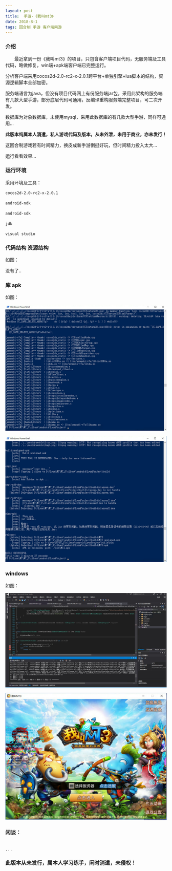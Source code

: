 ```yaml
---
layout: post
title:  手游-《我叫mt3》
date: 2018-8-1
tags: 回合制 手游 客户端网游
---
```


		
### 介绍


&emsp;&emsp;最近拿到一份《我叫mt3》的项目，只包含客户端项目代码，无服务端及工具代码，略做修复，win端+apk端客户端已完整运行。

分析客户端采用cocos2d-2.0-rc2-x-2.0.1跨平台+单独引擎+lua脚本的结构，资源逻辑脚本全部加密。

服务端语言为java，但没有项目代码网上有份服务端jar包，采用此架构的服务端有几款大型手游，部分底层代码可通用，反编译重构服务端完整项目，可二次开发。

数据库为对象数据库，未使用mysql，采用此数据库的有几款大型手游，同样可通用...

**此版本纯属本人消遣，私人游戏代码及版本，从未外泄，未用于商业，亦未发行！**

这回合制游戏若有时间精力，换皮成新手游倒挺好玩，但时间精力投入太大...

运行看看效果...


### 运行环境

采用环境及工具：

```
cocos2d-2.0-rc2-x-2.0.1

android-ndk

android-sdk

jdk

visual studio

``` 

### 代码结构 资源结构

如图：

没有了..

### 库 apk

如图：

![](/images/posts/shouyou_mt3/mt3_1.png)

![](/images/posts/shouyou_mt3/mt3_2.png)

### windows

如图：

![](/images/posts/shouyou_mt3/mt3_3.png)

![](/images/posts/shouyou_mt3/mt3_4.png)

### 闲谈：	

```

...

```


### 此版本从未发行，属本人学习练手，闲时消遣，未侵权！
